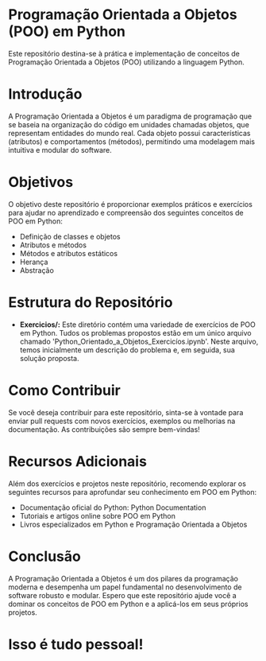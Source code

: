 # Programação Orientada a Objetos (POO) em Python

Este repositório destina-se à prática e implementação de conceitos de Programação Orientada a Objetos (POO) utilizando a linguagem Python.

# Introdução

A Programação Orientada a Objetos é um paradigma de programação que se baseia na organização do código em unidades chamadas objetos, que representam entidades do mundo real. Cada objeto possui características (atributos) e comportamentos (métodos), permitindo uma modelagem mais intuitiva e modular do software.

# Objetivos

O objetivo deste repositório é proporcionar exemplos práticos e exercícios para ajudar no aprendizado e compreensão dos seguintes conceitos de POO em Python:

  - Definição de classes e objetos
  - Atributos e métodos
  - Métodos e atributos estáticos
  - Herança
  - Abstração

# Estrutura do Repositório

  - **Exercicios/:** Este diretório contém uma variedade de exercícios de POO em Python. Tudos os problemas propostos estão em um único arquivo chamado 'Python_Orientado_a_Objetos_Exercicíos.ipynb'. Neste arquivo, temos inicialmente um descrição do problema e, em seguida, sua solução proposta.

# Como Contribuir

Se você deseja contribuir para este repositório, sinta-se à vontade para enviar pull requests com novos exercícios, exemplos ou melhorias na documentação. As contribuições são sempre bem-vindas!

# Recursos Adicionais

Além dos exercícios e projetos neste repositório, recomendo explorar os seguintes recursos para aprofundar seu conhecimento em POO em Python:

  - Documentação oficial do Python: Python Documentation
  - Tutoriais e artigos online sobre POO em Python
  - Livros especializados em Python e Programação Orientada a Objetos

# Conclusão

A Programação Orientada a Objetos é um dos pilares da programação moderna e desempenha um papel fundamental no desenvolvimento de software robusto e modular. Espero que este repositório ajude você a dominar os conceitos de POO em Python e a aplicá-los em seus próprios projetos.

# **Isso é tudo pessoal!**
